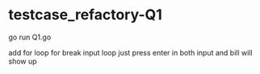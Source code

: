 # testcase_refactory-Q1

go run Q1.go

add for loop 
for break input loop just press enter in both input and bill will show up
